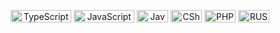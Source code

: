 <p align="center">
    <img width="97" height="20" src="https://img.shields.io/badge/typescript-%23007ACC.svg?style=for-the-badge&logo=typescript&logoColor=white" alt="TypeScript">
    <img width="97" height="20" src="https://img.shields.io/badge/javascript-%23323330.svg?style=for-the-badge&logo=javascript&logoColor=%23F7DF1E" alt="JavaScript">
    <img width="50" height="20" src="https://img.shields.io/badge/java-%23ED8B00.svg?style=for-the-badge&logo=openjdk&logoColor=white" alt="Java">
    <img width="50" height="20" src="https://img.shields.io/badge/c%23-%23239120.svg?style=for-the-badge&logo=csharp&logoColor=white" alt="CSharp">
    <img width="50" height="20"  src="https://img.shields.io/badge/php-%23777BB4.svg?style=for-the-badge&logo=php&logoColor=white" alt="PHP">
    <img width="50" height="20"  src="https://img.shields.io/badge/rust-%23000000.svg?style=for-the-badge&logo=rust&logoColor=white" alt="RUST">
</p>
